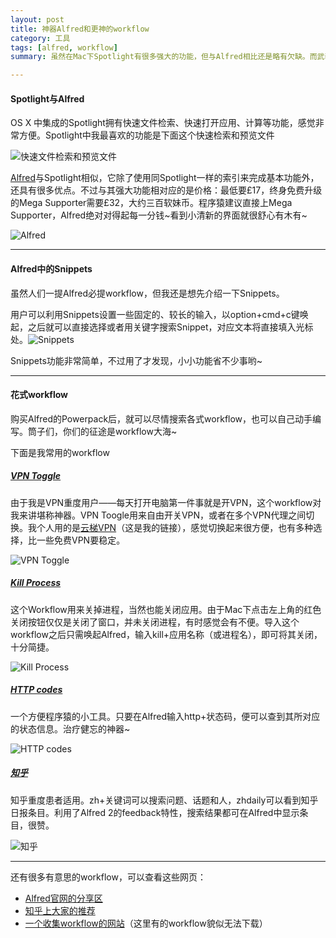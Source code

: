 ```yaml
---
layout: post
title: 神器Alfred和更神的workflow
category: 工具
tags: [alfred, workflow]
summary: 虽然在Mac下Spotlight有很多强大的功能，但与Alfred相比还是略有欠缺。而武装各式workflow后Alfred堪称神兵利器~

---
```


#### Spotlight与Alfred

OS X 中集成的Spotlight拥有快速文件检索、快速打开应用、计算等功能，感觉非常方便。Spotlight中我最喜欢的功能是下面这个快速检索和预览文件

![快速文件检索和预览文件](http://7xit9q.com1.z0.glb.clouddn.com/AlfredAndSomeUsefulWorkflowsImage1.png)

[Alfred](http://www.alfredapp.com)与Spotlight相似，它除了使用同Spotlight一样的索引来完成基本功能外，还具有很多优点。不过与其强大功能相对应的是价格：最低要£17，终身免费升级的Mega Supporter需要£32，大约三百软妹币。程序猿建议直接上Mega Supporter，Alfred绝对对得起每一分钱~看到小清新的界面就很舒心有木有~

![Alfred](http://7xit9q.com1.z0.glb.clouddn.com/AlfredAndSomeUsefulWorkflowsImage3.png)

---

#### Alfred中的Snippets

虽然人们一提Alfred必提workflow，但我还是想先介绍一下Snippets。

用户可以利用Snippets设置一些固定的、较长的输入，以option+cmd+c键唤起，之后就可以直接选择或者用关键字搜索Snippet，对应文本将直接填入光标处。![Snippets](http://7xit9q.com1.z0.glb.clouddn.com/AlfredAndSomeUsefulWorkflowsImage2.png)

Snippets功能非常简单，不过用了才发现，小小功能省不少事哟~

---

#### 花式workflow

购买Alfred的Powerpack后，就可以尽情搜索各式workflow，也可以自己动手编写。筒子们，你们的征途是workflow大海~

下面是我常用的workflow

##### [VPN Toggle](https://github.com/superkam/Alfred2_VPNToggle)

由于我是VPN重度用户——每天打开电脑第一件事就是开VPN，这个workflow对我来讲堪称神器。VPN Toogle用来自由开关VPN，或者在多个VPN代理之间切换。我个人用的是[云梯VPN](http://opticalvpn.com/?r=e4898da811f3c34e)（这是我的链接），感觉切换起来很方便，也有多种选择，比一些免费VPN要稳定。

![VPN Toggle](http://7xit9q.com1.z0.glb.clouddn.com/AlfredAndSomeUsefulWorkflowsImage4.png)

##### [Kill Process](https://github.com/nathangreenstein/alfred-process-killer)

这个Workflow用来关掉进程，当然也能关闭应用。由于Mac下点击左上角的红色关闭按钮仅仅是关闭了窗口，并未关闭进程，有时感觉会有不便。导入这个workflow之后只需唤起Alfred，输入kill+应用名称（或进程名），即可将其关闭，十分简捷。

![Kill Process](http://7xit9q.com1.z0.glb.clouddn.com/AlfredAndSomeUsefulWorkflowsImage5.png)

##### [HTTP codes](https://github.com/JoelQ/alfred-http)

一个方便程序猿的小工具。只要在Alfred输入http+状态码，便可以查到其所对应的状态信息。治疗健忘的神器~

![HTTP codes](http://7xit9q.com1.z0.glb.clouddn.com/AlfredAndSomeUsefulWorkflowsImage6.png)

##### [知乎](https://github.com/KJlmfe/Alfred-workflows/raw/master/zhihu.alfredworkflow)

知乎重度患者适用。zh+关键词可以搜索问题、话题和人，zhdaily可以看到知乎日报条目。利用了Alfred 2的feedback特性，搜索结果都可在Alfred中显示条目，很赞。

![知乎](http://7xit9q.com1.z0.glb.clouddn.com/AlfredAndSomeUsefulWorkflowsImage7.png)

---

还有很多有意思的workflow，可以查看这些网页：

* [Alfred官网的分享区](http://www.alfredforum.com/forum/3-share-your-workflows/)
* [知乎上大家的推荐](http://www.zhihu.com/question/20656680)
* [一个收集workflow的网站](http://www.alfredworkflow.com)（这里有的workflow貌似无法下载）